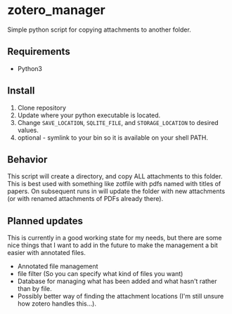 zotero_manager
===================

Simple python script for copying attachments to another folder.

Requirements
---------------

- Python3


Install
---------------

1. Clone repository
2. Update where your python executable is located.
3. Change `SAVE_LOCATION`, `SQLITE_FILE`, and `STORAGE_LOCATION` to desired values.
4. optional - symlink to your bin so it is available on your shell PATH.


Behavior
---------------

This script will create a directory, and copy ALL attachments to this folder. This is best used with something like
zotfile with pdfs named with titles of papers. On subsequent runs in will update the folder with new attachments (or 
with renamed attachments of PDFs already there).

Planned updates
------------------

This is currently in a good working state for my needs, but there are some nice things that I want to add in the future
to make the management a bit easier with annotated files.

- Annotated file management
- file filter (So you can specify what kind of files you want)
- Database for managing what has been added and what hasn't rather than by file.
- Possibly better way of finding the attachment locations (I'm still unsure how zotero handles this...).
